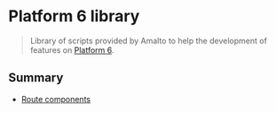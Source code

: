 # Platform 6 library

> Library of scripts provided by Amalto to help the development of features on [Platform 6](https://documentation.amalto.com/b2box/dev/).

## Summary

- [Route components](route-components/README.md)